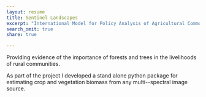 ```yaml
---
layout: resume
title: Sentinel Landscapes
excerpt: "International Model for Policy Analysis of Agricultural Commodities and Trade"
search_omit: true
share: true

---
```


Providing evidence of the importance of forests and trees in the livelihoods of rural communities.

As part of the project I developed a stand alone python package for estimating crop and vegetation biomass from any multi--spectral image source.
